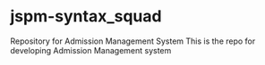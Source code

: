 # jspm-syntax_squad
Repository for Admission Management System
This is the repo for developing Admission Management system
